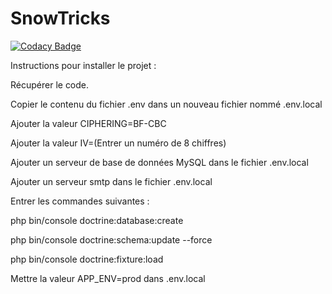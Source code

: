 # SnowTricks

[![Codacy Badge](https://api.codacy.com/project/badge/Grade/1ae088e4e1f341aa9ea3b95bcde53e8f)](https://app.codacy.com/gh/briandidierjean/projet6-da-php-symfony-oc?utm_source=github.com&utm_medium=referral&utm_content=briandidierjean/projet6-da-php-symfony-oc&utm_campaign=Badge_Grade_Settings)

Instructions pour installer le projet :

Récupérer le code.

Copier le contenu du fichier .env dans un nouveau fichier nommé .env.local

Ajouter la valeur CIPHERING=BF-CBC

Ajouter la valeur IV=(Entrer un numéro de 8 chiffres)

Ajouter un serveur de base de données MySQL dans le fichier .env.local

Ajouter un serveur smtp dans le fichier .env.local

Entrer les commandes suivantes :

php bin/console doctrine:database:create

php bin/console doctrine:schema:update --force

php bin/console doctrine:fixture:load

Mettre la valeur APP_ENV=prod dans .env.local
